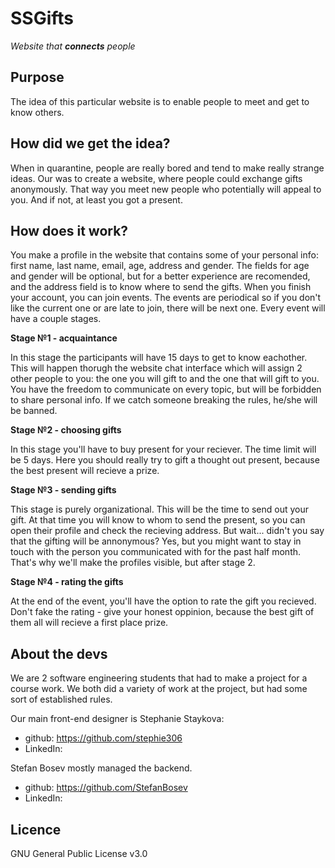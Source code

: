 # SSGifts

*Website that **connects** people*

## Purpose
The idea of this particular website is to enable people to meet and get to know others. 

## How did we get the idea?
When in quarantine, people are really bored and tend to make really strange ideas. Our was to create a website, where people could exchange gifts anonymously. That way you meet new people who potentially will appeal to you. And if not, at least you got a present.

## How does it work?
You make a profile in the website that contains some of your personal info: first name, last name, email, age, address and gender. The fields for age and gender will be optional, but for a better experience are recomended, and the address field is to know where to send the gifts. When you finish your account, you can join events. The events are periodical so if you don't like the current one or are late to join, there will be next one. Every event will have a couple stages.

  **Stage №1 - acquaintance**
  
  In this stage the participants will have 15 days to get to know eachother. This will happen thorugh the website chat interface which will assign 2 other people to you: the one you will gift to and the one that will gift to you. You have the freedom to communicate on every topic, but will be forbidden to share personal info. If we catch someone breaking the rules, he/she will be banned.
  
  **Stage №2 - choosing gifts**
  
  In this stage you'll have to buy present for your reciever. The time limit will be 5 days. Here you should really try to gift a thought out present, because the best present will recieve a prize.
  
  **Stage №3 - sending gifts**
  
  This stage is purely organizational. This will be the time to send out your gift. At that time you will know to whom to send the present, so you can open their profile and check the recieving address. But wait... didn't you say that the gifting will be annonymous? Yes, but you might want to stay in touch with the person you communicated with for the past half month. That's why we'll make the profiles visible, but after stage 2.
  
  **Stage №4 - rating the gifts**
  
  At the end of the event, you'll have the option to rate the gift you recieved. Don't fake the rating - give your honest oppinion, because the best gift of them all will recieve a first place prize.
  
## About the devs

We are 2 software engineering students that had to make a project for a course work. We both did a variety of work at the project, but had some sort of established rules.

Our main front-end designer is Stephanie Staykova: 
 * github: https://github.com/stephie306
 * LinkedIn: 
 
Stefan Bosev mostly managed the backend.
  * github: https://github.com/StefanBosev
  * LinkedIn: 

## Licence

GNU General Public License v3.0

